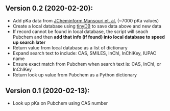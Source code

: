 ## Version 0.2 (2020-02-20):

- Add pKa data from [JCheminform Mansouri et. al.](https://jcheminf.biomedcentral.com/articles/10.1186/s13321-019-0384-1) (~7000 pKa values)
- Create a local database using [tinyDB](https://github.com/msiemens/tinydb) to save data above and new data
- If record cannot be found in local database, the script will seach Pubchem and then **add that info (if found) into local database to speed up search later**
- Return value from local database as a list of dictionary
- Expand search text to include: CAS, SMILES, InChI, InChIKey, IUPAC name
- Ensure exact match from Pubchem when search text is: CAS, InChI, or InChIKey
- Return look up value from Pubchem as a Python dictionary


## Version 0.1 (2020-02-13):

- Look up pKa on Pubchem using CAS number
